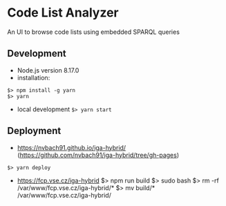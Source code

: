 # Code List Analyzer
An UI to browse code lists using embedded SPARQL queries

## Development
- Node.js version 8.17.0
- installation: 
```
$> npm install -g yarn
$> yarn
```
- local development `$> yarn start`

## Deployment
- https://nvbach91.github.io/iga-hybrid/ (https://github.com/nvbach91/iga-hybrid/tree/gh-pages)
```
$> yarn deploy
```

- https://fcp.vse.cz/iga-hybrid
$> npm run build
$> sudo bash
$> rm -rf /var/www/fcp.vse.cz/iga-hybrid/*
$> mv build/* /var/www/fcp.vse.cz/iga-hybrid/
```
